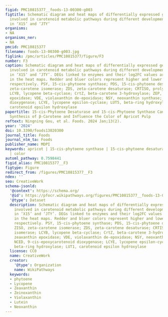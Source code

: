 ```yaml
---
figid: PMC10815377__foods-13-00300-g003
figtitle: Schematic diagram and heat maps of differentially expressed genes (DEGs)
  involved in carotenoid metabolic pathways during different developmental stages
  in ‘X15’ and ‘JTY’
organisms:
- NA
organisms_ner:
- NA
pmcid: PMC10815377
filename: foods-13-00300-g003.jpg
figlink: /pmc/articles/PMC10815377/figure/F3
number: F3
caption: Schematic diagram and heat maps of differentially expressed genes (DEGs)
  involved in carotenoid metabolic pathways during different developmental stages
  in ‘X15’ and ‘JTY’. DEGs linked to enzymes and their log2FC values are presented
  in the heat maps. Redder and bluer colors represent higher and lower log2FC values,
  respectively. PSY, 15-cis-phytoene synthase; PDS, 15-cis-phytoene desaturase; ZISO,
  zeta-carotene isomerase; ZDS, zeta-carotene desaturase; CRTISO, prolycopene isomerase;
  LCYB, lycopene beta-cyclase; CrtZ, beta-carotene 3-hydroxylase; ZEP, zeaxanthin
  epoxidase; VDE, violaxanthin de-epoxidase; NSY, neoxanthin synthase; NCED, 9-cis-epoxycarotenoid
  dioxygenase; LCYE, lycopene epsilon-cyclase; LUT5, beta-ring hydroxylase; LUT1,
  carotenoid epsilon hydroxylase
papertitle: 15-cis-Phytoene Desaturase and 15-cis-Phytoene Synthase Can Catalyze the
  Synthesis of β-Carotene and Influence the Color of Apricot Pulp
reftext: Ningning Gou, et al. Foods. 2024 Jan;13(2).
year: '2024'
doi: 10.3390/foods13020300
journal_title: Foods
journal_nlm_ta: Foods
publisher_name: MDPI
keywords: apricot | 15-cis-phytoene synthase | 15-cis-phytoene desaturase | β-carotene
  | color
automl_pathway: 0.7598441
figid_alias: PMC10815377__F3
figtype: Figure
redirect_from: /figures/PMC10815377__F3
ndex: ''
seo: CreativeWork
schema-jsonld:
  '@context': https://schema.org/
  '@id': https://pfocr.wikipathways.org/figures/PMC10815377__foods-13-00300-g003.html
  '@type': Dataset
  description: Schematic diagram and heat maps of differentially expressed genes (DEGs)
    involved in carotenoid metabolic pathways during different developmental stages
    in ‘X15’ and ‘JTY’. DEGs linked to enzymes and their log2FC values are presented
    in the heat maps. Redder and bluer colors represent higher and lower log2FC values,
    respectively. PSY, 15-cis-phytoene synthase; PDS, 15-cis-phytoene desaturase;
    ZISO, zeta-carotene isomerase; ZDS, zeta-carotene desaturase; CRTISO, prolycopene
    isomerase; LCYB, lycopene beta-cyclase; CrtZ, beta-carotene 3-hydroxylase; ZEP,
    zeaxanthin epoxidase; VDE, violaxanthin de-epoxidase; NSY, neoxanthin synthase;
    NCED, 9-cis-epoxycarotenoid dioxygenase; LCYE, lycopene epsilon-cyclase; LUT5,
    beta-ring hydroxylase; LUT1, carotenoid epsilon hydroxylase
  license: CC0
  name: CreativeWork
  creator:
    '@type': Organization
    name: WikiPathways
  keywords:
  - phytoene
  - Lycopene
  - Zeaxanthin
  - Zeinoxanthin
  - Violaxanthin
  - Lutein
  - Neoxanthin
---
```


